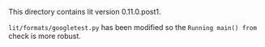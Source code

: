 This directory contains lit version 0.11.0.post1.

`lit/formats/googletest.py` has been modified so the `Running main() from`
check is more robust.
